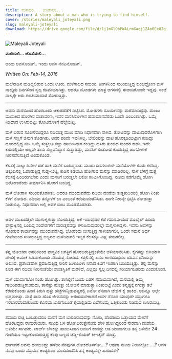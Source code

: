 ```yaml
---
title: ಮಳೆಯಲಿ... ಜೊತೆಯಲಿ...
description: A story about a man who is trying to find himself.
cover: /stories/maleyali_joteyali.png
slug: maleyali-joteyali
download: https://drive.google.com/file/d/1j1mXlObPWALrmXaqj1ZAn0EeOIgjxTyN/view?usp=drive_link
---
```


![Maleyali Joteyali](/stories/maleyali_joteyali.png)

**ಮಳೆಯಲಿ... ಜೊತೆಯಲಿ...**

ಅಂದು ಅವಳೊಂದಿಗೆ.. ಇಂದು ಅವಳ ನೆನಪಿನೊಂದಿಗೆ..

_Written On: Feb-14, 2016_


ಮಲೆನಾಡಿನ ಮಡಿಲ್ಲಲಿರುವ ಒಂದು ಊರು. ಮಳೆಗಾಲದ ಸಮಯ. ತಿಂಗಳಿನಿಂದ ಸುರಿಯುತ್ತಿದ್ದ ಕುಂಭಧ್ರೋಣ ಮಳೆ ನಾಲ್ಕೈದು ದಿನಗಳಿಂದ ಸ್ವಲ್ಪ ಕಡಿಮೆಯಾಗಿತ್ತು. ಆದರೂ ಮೋಡಗಳು ಮಾತ್ರ ಆಗಸದಲ್ಲಿ ಈಜಾಡಿಕೊಂಡೇ ಇದ್ದವು. ಸಂಜೆ ನಾಲ್ಕಕ್ಕೇ ಆರು ಗಂಟೆಯಾದಂತೆ ತೋರುತ್ತಿತ್ತು.

---

ಅವನು ಮನೆಯಿಂದ ಹೊರಬಂದು ಆಕಾಶದೆಡೆಗೆ ದಿಟ್ಟಿಸಿದ. ಮೋಡಗಳು ಸೂರ್ಯನನ್ನು ಮರೆಮಾಡಿದ್ದವು. ಮಂಜು ಮುಸುಕಿದ ಹೊರಗಿನ ವಾತಾವರಣ, ಇವನ ಮನಸಿನೊಳಗಿನ ಹವಾಮಾನವೆರಡು ಒಂದೇ ಎಂಬಂತಾಗಿತ್ತು. ಒಮ್ಮೆ ನಿಡಿದಾದ ಉಸಿರುಬಿಟ್ಟು ತೋಟದೊಳಗೆ ಹೆಜ್ಜೆಯಿಟ್ಟ.

ಮಳೆ ಬರುವ ಸೂಚನೆಯಿದ್ದರೂ ನದಿಯತ್ತ ಮುಖ ಮಾಡಿ ನಿಧಾನವಾಗಿ ಸಾಗಿದ. ತೋಟವನ್ನು ದಾಟುವುದರೊಳಗಾಗಿ ಮಳೆ ಸಣ್ಣಗೆ ಜಿನುಗ ತೊಡಗಿತು. ಅದರ ಪರಿವೇ ಇವನಿಗಿಲ್ಲ. ಬೇಲಿಯನ್ನು ದಾಟಿ ಹೊರಕ್ಕಡಿಯಿಟ್ಟಾಗ ಕಂಡಿದ್ದು ದೂರದಲ್ಲಿದ್ದ ನದಿ. ಒಮ್ಮೆ ಸುತ್ತಲೂ ಕಣ್ಣು ಹಾಯಿಸಿದಾಗ ಕಂಡಿದ್ದು ಹಸಿರು ತುಂಬಿದ ಸುಂದರ ಕಾಡು. ಇದೇ ಕಾಡಿನಲ್ಲಿಯೇ ಅಲ್ಲವೇ ತಾನು ಸಣ್ಣವನಿದ್ದಾಗ ಸುತ್ತಾಡಿದ್ದು, ಮನಸಿಗೆ ಸಂತೋಷ ಕೊಡುತ್ತಿದ್ದ ಜಾಗವೀಗೇಕೆ ನೀರಸವೆನಿಸುತ್ತಿದೆ ಅಂದುಕೊಂಡ.

ಕೆಲಸಕ್ಕೆ ನಾಲ್ಕು ದಿನಗಳ ರಜೆ ಹಾಕಿ ಮನೆಗೆ ಬಂದಿದ್ದನಾತ. ಮೂರು ದಿನಗಳಾಗಲೇ ಮನೆಯೊಳಗೇ ಕೂತು ಕಳೆದಿದ್ದ. ಚಿಕ್ಕಂದಿನಲ್ಲಿ ಓಡಾಡುತ್ತಿದ್ದ ಗುಡ್ಡ-ಬೆಟ್ಟ, ಕಾಡಿನ ಕಡೆಯೂ ಹೋಗುವ ಮನಸ್ಸು ಮಾಡಿರಲಿಲ್ಲ. ನಾಳೆ ಬೆಳಗ್ಗೆ ಮತ್ತೆ ಕೆಲಸಕ್ಕೆ ಹಿಂದಿರುಗಬೇಕು ಎಂದು ಮನಸಿಗೆ ಬರುತ್ತಲೇ ಏಕೋ ಕಸಿವಿಸಿಗೊಂಡಿದ್ದ. ನದಿಯ ಕಡೆಗೊಮ್ಮೆ ಹೋಗಿ ಬರೋಣವೆಂದು ತೀರ್ಮಾನಿಸಿ ಹೊರಗೆ ಬಂದಿದ್ದ.

ಮಳೆ ಜೋರಾಗಿ ಸುರಿಯತೊಡಗಿತು. ಆದರೂ ಮುಂದುವರೆದು ನದಿಯ ದಂಡೆಯ ತುತ್ತತುದಿಯಲ್ಲಿ ಹೋಗಿ ನಿಂತು ಕೆಳಗೆ ನೋಡಿದ. ನದಿಯು ತನ್ನೊಳಗೆ ಬಾ ಎಂಬಂತೆ ಕರೆಯುವಂತೆನಿಸಿತು. ಹಾಗೇ ನೀರನ್ನೇ ಧಿಟ್ಟಿಸಿ ನೋಡುತ್ತಾ ನಿಂತುಬಿಟ್ಟ. ನಿಧಾನವಾಗಿ ಅಲ್ಲಿ ಅವಳ ಬಿಂಬ ಮೂಡತೊಡಗಿತು.

---

ಅವಳ ಮುಖದತ್ತಲೇ ಮುಗುಳ್ನಗುತ್ತಾ ನೋಡುತ್ತಿದ್ದ. ಆಕೆ ಇದಾವುದರ ಕಡೆ ಗಮನವೀಯದೆ ಮೊಬೈಲ್ ಹಿಡಿದು ಫೇಸ್ಬುಕ್ಕಿನಲ್ಲಿ ಬಂದಿದ್ದ ಸಂದೇಶಗಳಿಗೆ ಮರುತ್ತರವನ್ನು ಕಳುಹಿಸುವುದರಲ್ಲೇ ಮಗ್ನಳಾಗಿದ್ದಳು. ಇವನು ಅವಳನ್ನು ನೋಡುವ ಕಾರ್ಯವನ್ನು ಮುಂದುವರೆಸಿದ್ದ. ಭೋರೆಂದು ಬೀಸುತ್ತಿದ್ದ ಗಾಳಿಯಾಗಲೀ, ಒಂದೇ ಸಮನೆ ಅರ್ಧ ಗಂಟೆಯಿಂದ ಸುರಿಯುತ್ತಿದ್ದ ಅಬ್ಬರದ ಮಳೆಯಾಗಲಿ ಇಬ್ಬರ ಕೆಲಸಕ್ಕೂ ವಿಘ್ನ ತಂದಿರಲಿಲ್ಲ.

---

ತನ್ನ ಯೋಚನಾ ಲಹರಿಯಿಂದ ವಾಸ್ತವಿಕ ಜಗತ್ತಿಗೆ ಹೊರಬರುತ್ತಿದ್ದಂತೆಯೇ ಚಳಿಯಾವರಿಸಿತು. ಕೈಗಳನ್ನು ಬಿಗಿಯಾಗಿ ದೇಹಕ್ಕೆ ಅಮುಕಿ ಹಿಡಿದುಕೊಂಡು ನದಿಯತ್ತ ನೋಡಿದ. ಕತ್ತಲಿನಲ್ಲಿ ಏನೂ ಕಾಣಿಸದಿದ್ದರೂ ಹರಿವಿನ ದನಿಯನ್ನು ಆಲಿಸಿದ. ಪ್ರಶಾಂತವಾಗಿ ಪ್ರವಹಿಸುತ್ತಿದ್ದ ನೀರಿನ ಜುಳುಜುಳು ನಿನಾದ ಕಿವಿಗೆ ಇಂಪಾಗಿ ಬಡಿಯುತ್ತಿತ್ತು. ತನ್ನ ಮನಸ್ಸು ಕೂಡ ಈಗ ನದಿಯ ನೀರಿನಂತೆಯೇ ಶಾಂತಸ್ಥಿತಿಗೆ ಮರಳಿದೆ, ಎಲ್ಲವೂ ಸ್ವಲ್ಪ ದಿನದಲ್ಲಿ ಸರಿಯಾಗಬಹುದು ಎಂದುಕೊಂಡ.

ಮಳೆ ಯಾವಾಗಲೋ ನಿಂತು ಹೋಗಿತ್ತು. ತಾನಿಲ್ಲಿಗೆ ಬಂದು ಬಹಳ ಸಮಯವಾಗಿದೆ, ಮನೆಯಲ್ಲಿ ಅಮ್ಮ ಗಾಬರಿಪಡುತ್ತಿರಬಹುದು, ತಾನೆಷ್ಟು ಹೊತ್ತು ಯೋಚನೆ ಮಾಡುತ್ತಾ ನಿಂತುಬಿಟ್ಟೆ ಎಂದು ತನ್ನಷ್ಟಕ್ಕೆ ನಗುತ್ತಾ ತಲೆ ಕೆರೆದುಕೊಂಡು ಹಿಂದೆ ತಿರುಗಿ ಹತ್ತು ಹೆಜ್ಜೆಗಳನ್ನಿಡುವಷ್ಟರಲ್ಲಿ ಏನೋ ನೆನಪಾಗಿ ಜೇಬಿಗೆ ಕೈ ಹಾಕಿದ. ಅದಿನ್ನೂ ಅಲ್ಲೇ ಭದ್ರವಾಗಿತ್ತು. ಮತ್ತೆ ತಾನು ಹೊಸ ಜೀವನವನ್ನು ಆರಂಬಿಸಬೇಕಾದರೆ ಅವಳ ನೆನಪಿನ ಯಾವುದೇ ವಸ್ತುಗಳೂ ಇರಬಾರದೆಂದುಕೊಂಡು ಕೊನೆಯ ಬಾರಿಗೆಂಬಂತೆ ಕೈಯಲ್ಲಿಡಿದು ಎದೆಗೊಮ್ಮೆ ಒತ್ತಿಕೊಂಡು ನಿಡಿದಾದ ಉಸಿರುಬಿಟ್ಟ.

---

ಸಮಯ ರಾತ್ರಿ ಒಂಬತ್ತಾದರೂ ಮನೆಗೆ ಮಗ ಬಾರದಿರುವುದನ್ನು ನೋಡಿ, ಹೆಂಡತಿಯ ಒತ್ತಾಯದ ಮೇರೆಗೆ ಹೊರಟಿದ್ದರು ರಾಮರಾಯರು. ನದಿಯ ಬಳಿ ಹೋಗಿಬರುತ್ತೇನೆಂದು ಹೇಳಿ ಹೋಗಿದ್ದರಿಂದ ನೇರವಾಗಿ ದಂಡೆಯ ಬಳಿಯೇ ಸಾಗಿದರು. ಟಾರ್ಚ್ ಬೆಳಕನ್ನು ಹಾಯಿಸಿದಾಗ ಅವರಿಗೆ ಕಂಡದ್ದು ಆತ ಯಾವಾಗಲೂ ತನ್ನ ಬಳಿಯೇ 24 ಗಂಟೆಯೂ ಇಟ್ಟುಕೊಂಡಿರುತ್ತಿದ್ದ ಕೆಂಪು ಬಣ್ಣದ ಟೆಡ್ಡಿ-ಬಿಯರ್ ಕೀ-ಚೈನ್ ಮಾತ್ರ.

ಹಾಗಾದರೆ ಅವನು ಧುಮುಕಿದ್ದು ಹಳೆಯ ನೆನಪುಗಳ ಲೋಕದೊಳಗೋ....? ಅಥವಾ ನದಿಯ ನೀರಿನಲ್ಲೋ.....? ಅವಳ ನೆನಪು ಒಂದು ವಸ್ತುವಿನ ಅಂತ್ಯದಿಂದ ಮಾಸದೆಂದೆನಿಸಿ ತನ್ನ ಅಂತ್ಯವನ್ನೇ ಹಾಡಿದನೇ?
